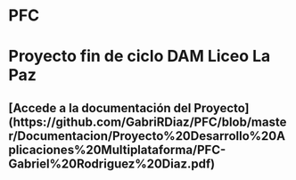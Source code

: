 # PFC
<h1>Proyecto fin de ciclo DAM Liceo La Paz</h1>
<h2>[Accede a la documentación del Proyecto](https://github.com/GabriRDiaz/PFC/blob/master/Documentacion/Proyecto%20Desarrollo%20Aplicaciones%20Multiplataforma/PFC-Gabriel%20Rodriguez%20Diaz.pdf)</h2>
